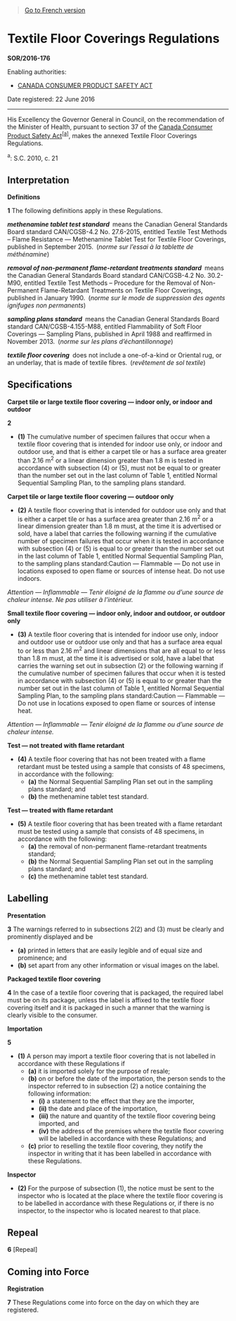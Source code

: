 > [Go to French version](/fr/Règlements/Décrets,%20ordonnances%20et%20règlements%20statutaires/2016/176.md)

# Textile Floor Coverings Regulations

**SOR/2016-176**

Enabling authorities: 
- [CANADA CONSUMER PRODUCT SAFETY ACT](/en/Acts/Statutes%20of%20Canada/2010/c.%2021.md)

Date registered: 22 June 2016

----------

His Excellency the Governor General in Council, on the recommendation of the Minister of Health, pursuant to section 37 of the [Canada Consumer Product Safety Act](/en/Acts/Statutes%20of%20Canada/2010/c.%2021.md)<sup><a href='#fn_81200-2-TEXTILE_hc'>[a]</a></sup>, makes the annexed Textile Floor Coverings Regulations.

<a name='fn_81200-2-TEXTILE_hc'><sup>a</sup></a>: S.C. 2010, c. 21<br />




## Interpretation



**Definitions**

**1** The following definitions apply in these Regulations.

***methenamine tablet test standard*** means the Canadian General Standards Board standard CAN/CGSB-4.2 No. 27.6-2015, entitled Textile Test Methods – Flame Resistance — Methenamine Tablet Test for Textile Floor Coverings, published in September 2015. (*norme sur l’essai à la tablette de méthénamine*)

***removal of non-permanent flame-retardant treatments standard*** means the Canadian General Standards Board standard CAN/CGSB-4.2 No. 30.2-M90, entitled Textile Test Methods – Procedure for the Removal of Non-Permanent Flame-Retardant Treatments on Textile Floor Coverings, published in January 1990. (*norme sur le mode de suppression des agents ignifuges non permanents*)

***sampling plans standard*** means the Canadian General Standards Board standard CAN/CGSB-4.155-M88, entitled Flammability of Soft Floor Coverings — Sampling Plans, published in April 1988 and reaffirmed in November 2013. (*norme sur les plans d’échantillonnage*)

***textile floor covering*** does not include a one-of-a-kind or Oriental rug, or an underlay, that is made of textile fibres. (*revêtement de sol textile*)




## Specifications



**Carpet tile or large textile floor covering — indoor only, or indoor and outdoor**

**2** 

- **(1)** The cumulative number of specimen failures that occur when a textile floor covering that is intended for indoor use only, or indoor and outdoor use, and that is either a carpet tile or has a surface area greater than 2.16 m<sup>2</sup> or a linear dimension greater than 1.8 m is tested in accordance with subsection (4) or (5), must not be equal to or greater than the number set out in the last column of Table 1, entitled Normal Sequential Sampling Plan, to the sampling plans standard.

**Carpet tile or large textile floor covering — outdoor only**

- **(2)** A textile floor covering that is intended for outdoor use only and that is either a carpet tile or has a surface area greater than 2.16 m<sup>2</sup> or a linear dimension greater than 1.8 m must, at the time it is advertised or sold, have a label that carries the following warning if the cumulative number of specimen failures that occur when it is tested in accordance with subsection (4) or (5) is equal to or greater than the number set out in the last column of Table 1, entitled Normal Sequential Sampling Plan, to the sampling plans standard:Caution — Flammable — Do not use in locations exposed to open flame or sources of intense heat. Do not use indoors.

*Attention — Inflammable — Tenir éloigné de la flamme ou d’une source de chaleur intense. Ne pas utiliser à l’intérieur.*



**Small textile floor covering — indoor only, indoor and outdoor, or outdoor only**

- **(3)** A textile floor covering that is intended for indoor use only, indoor and outdoor use or outdoor use only and that has a surface area equal to or less than 2.16 m<sup>2</sup> and linear dimensions that are all equal to or less than 1.8 m must, at the time it is advertised or sold, have a label that carries the warning set out in subsection (2) or the following warning if the cumulative number of specimen failures that occur when it is tested in accordance with subsection (4) or (5) is equal to or greater than the number set out in the last column of Table 1, entitled Normal Sequential Sampling Plan, to the sampling plans standard:Caution — Flammable — Do not use in locations exposed to open flame or sources of intense heat.

*Attention — Inflammable — Tenir éloigné de la flamme ou d’une source de chaleur intense.*



**Test — not treated with flame retardant**

- **(4)** A textile floor covering that has not been treated with a flame retardant must be tested using a sample that consists of 48 specimens, in accordance with the following:
	- **(a)** the Normal Sequential Sampling Plan set out in the sampling plans standard; and
	- **(b)** the methenamine tablet test standard.

**Test — treated with flame retardant**

- **(5)** A textile floor covering that has been treated with a flame retardant must be tested using a sample that consists of 48 specimens, in accordance with the following:
	- **(a)** the removal of non-permanent flame-retardant treatments standard;
	- **(b)** the Normal Sequential Sampling Plan set out in the sampling plans standard; and
	- **(c)** the methenamine tablet test standard.




## Labelling



**Presentation**

**3** The warnings referred to in subsections 2(2) and (3) must be clearly and prominently displayed and be
- **(a)** printed in letters that are easily legible and of equal size and prominence; and
- **(b)** set apart from any other information or visual images on the label.




**Packaged textile floor covering**

**4** In the case of a textile floor covering that is packaged, the required label must be on its package, unless the label is affixed to the textile floor covering itself and it is packaged in such a manner that the warning is clearly visible to the consumer.




**Importation**

**5** 

- **(1)** A person may import a textile floor covering that is not labelled in accordance with these Regulations if
	- **(a)** it is imported solely for the purpose of resale;
	- **(b)** on or before the date of the importation, the person sends to the inspector referred to in subsection (2) a notice containing the following information:
		- **(i)** a statement to the effect that they are the importer,
		- **(ii)** the date and place of the importation,
		- **(iii)** the nature and quantity of the textile floor covering being imported, and
		- **(iv)** the address of the premises where the textile floor covering will be labelled in accordance with these Regulations; and
	- **(c)** prior to reselling the textile floor covering, they notify the inspector in writing that it has been labelled in accordance with these Regulations.

**Inspector**

- **(2)** For the purpose of subsection (1), the notice must be sent to the inspector who is located at the place where the textile floor covering is to be labelled in accordance with these Regulations or, if there is no inspector, to the inspector who is located nearest to that place.




## Repeal


**6** [Repeal]




## Coming into Force



**Registration**

**7** These Regulations come into force on the day on which they are registered.


